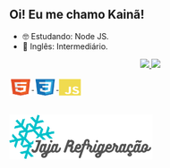 ## Oi! Eu me chamo Kainã!

- 🤓 Estudando: Node JS.
- 🦉 Inglês: Intermediário.

<div align="center">
  <a href="https://github.com/kainamc">
  <img height="180em" src="https://github-readme-stats.vercel.app/api?username=kainamc&show_icons=true&theme=dark&include_all_commits=true&count_private=true"/>
  <img height="180em" src="https://github-readme-stats.vercel.app/api/top-langs/?username=kainamc&layout=compact&langs_count=7&theme=dark"/>
</div>
  <div style="display: inline_block"><br>
  <img align="center" alt="kaina-HTML" height="30" width="40" src="https://raw.githubusercontent.com/devicons/devicon/master/icons/html5/html5-original.svg">
  <img align="center" alt="kaina-CSS" height="30" width="40" src="https://raw.githubusercontent.com/devicons/devicon/master/icons/css3/css3-original.svg">
  <img align="center" alt="kaina-Js" height="30" width="40" src="https://raw.githubusercontent.com/devicons/devicon/master/icons/javascript/javascript-plain.svg">
 
</div>

  <br>
  <br>
  
  
  <div>
   <a href="https://kainamc.github.io/site-jaja/">
    <img align="center" alt="Site JAJA Refrigeração" height="80" src="https://github.com/kainamc/site-jaja/blob/master/images/logo.png">
    </a>
  </div>
